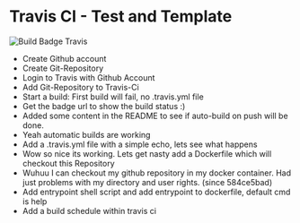 # Travis CI - Test and Template

![Build Badge Travis](https://travis-ci.org/AHeimberger/Travis-CI-Test-And-Template.svg?branch=master)

- Create Github account
- Create Git-Repository
- Login to Travis with Github Account
- Add Git-Repository to Travis-Ci
- Start a build: First build will fail, no .travis.yml file
- Get the badge url to show the build status :)
- Added some content in the README to see if auto-build on push will be done.
- Yeah automatic builds are working
- Add a .travis.yml file with a simple echo, lets see what happens
- Wow so nice its working. Lets get nasty add a Dockerfile which will checkout this Repository
- Wuhuu I can checkout my github repository in my docker container. Had just problems with my directory and user rights. (since 584ce5bad)
- Add entrypoint shell script and add entrypoint to dockerfile, default cmd is help
- Add a build schedule within travis ci
